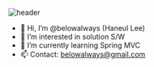 ![header](https://capsule-render.vercel.app/api?type=wave&color=gradient&height=300&section=header&text=Hi%20there!👋&fontSize=90)

- 👋 Hi, I’m @belowalways (Haneul Lee)
- 👀 I’m interested in solution S/W
- 🌱 I’m currently learning Spring MVC
- 📫 Contact: belowalways@gmail.com

<!---
belowalways/belowalways is a ✨ special ✨ repository because its `README.md` (this file) appears on your GitHub profile.
You can click the Preview link to take a look at your changes.
--->
